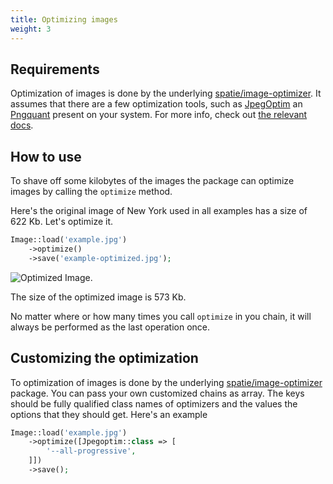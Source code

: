 ```yaml
---
title: Optimizing images
weight: 3
---
```


## Requirements

Optimization of images is done by the underlying [spatie/image-optimizer](https://github.com/spatie/image-optimizer). It assumes that there are a few optimization tools, such as [JpegOptim](http://freecode.com/projects/jpegoptim) an [Pngquant](https://pngquant.org/) present on your system. For more info, check out [the relevant docs](https://github.com/spatie/image-optimizer#optimization-tools).

## How to use

To shave off some kilobytes of the images the package can optimize images by calling the `optimize` method.

Here's the original image of New York used in all examples has a size of 622 Kb. Let's optimize it.

```php
Image::load('example.jpg')
    ->optimize()
    ->save('example-optimized.jpg');
```

![Optimized Image](../../images/example-optimized.jpg).

The size of the optimized image is 573 Kb.

No matter where or how many times you call `optimize` in you chain, it will always be performed as the last operation once.


## Customizing the optimization

To optimization of images is done by the underlying [spatie/image-optimizer](https://github.com/spatie/image-optimizer) package. You can pass your own customized chains as array. The keys should be fully qualified class names of optimizers and the values the options that they should get. Here's an example

```php
Image::load('example.jpg')
    ->optimize([Jpegoptim::class => [
        '--all-progressive',
    ]])
    ->save();
```
